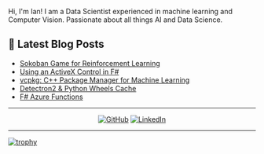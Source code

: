 Hi, I'm Ian! I am a Data Scientist experienced in machine learning and Computer Vision. Passionate about all things AI and Data Science.

## 📕 Latest Blog Posts

<!-- BLOG-POST-LIST:START -->
- [Sokoban Game for Reinforcement Learning](https://medium.com/@ianormy/sokoban-game-for-reinforcement-learning-e558eab31262?source=rss-e47df72a1e13------2)
- [Using an ActiveX Control in F#](https://towardsdatascience.com/using-an-activex-control-in-f-722e4d6614a1?source=rss-e47df72a1e13------2)
- [vcpkg: C++ Package Manager for Machine Learning](https://towardsdatascience.com/vcpkg-c-package-manager-for-machine-learning-16c3b18c1ef2?source=rss-e47df72a1e13------2)
- [Detectron2 &amp; Python Wheels Cache](https://towardsdatascience.com/detectron2-python-wheels-cache-bfb94a0267ef?source=rss-e47df72a1e13------2)
- [F# Azure Functions](https://towardsdatascience.com/f-azure-functions-a5cce33dce58?source=rss-e47df72a1e13------2)
<!-- BLOG-POST-LIST:END -->


---

<p align="center">
	<a href="https://github.com/ianormy"><img src="https://img.shields.io/github/followers/ianormy.svg?label=GitHub&style=social" alt="GitHub"></a>
	<a href="https://www.linkedin.com/in/ianormy/"><img src="https://img.shields.io/badge/LinkedIn--_.svg?style=social&logo=linkedin" alt="LinkedIn"></a>
</p>

---

[![trophy](https://github-profile-trophy.vercel.app/?username=ianormy)](https://github.com/ryo-ma/github-profile-trophy)
